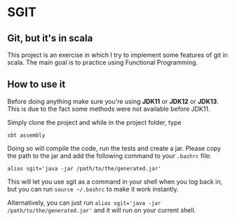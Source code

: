 SGIT
===

Git, but it's in scala
---

This project is an exercise in which I try to implement some features of git in scala. The main goal is to practice using Functional Programming.

How to use it
---

Before doing anything make sure you're using **JDK11** or **JDK12** or **JDK13**. This is due to the fact some methods were not available before JDK11.

Simply clone the project and while in the project folder, type

`sbt assembly`
 
Doing so will compile the code, run the tests and create a jar. Please copy the path to the jar and add the following command to your `.bashrc` file:

`alias sgit='java -jar /path/to/the/generated.jar'`

This will let you use sgit as a command in your shell when you log back in, but you can run `source ~/.bashrc` to make it work instantly.

Alternatively, you can just run `alias sgit='java -jar /path/to/the/generated.jar'` and it will run on your current shell.

